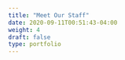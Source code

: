 ```yaml
---
title: "Meet Our Staff"
date: 2020-09-11T00:51:43-04:00
weight: 4
draft: false
type: portfolio
---
```

